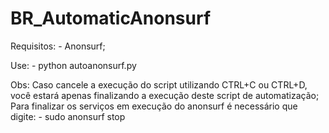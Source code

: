 # BR_AutomaticAnonsurf

Requisitos:
	- Anonsurf;
  
 Use: 
 	- python autoanonsurf.py
 
 Obs: Caso cancele a execução do script utilizando CTRL+C ou CTRL+D, você estará apenas finalizando a execução deste script de automatização; Para finalizar os serviços em execução do anonsurf é necessário que digite:
 		- sudo anonsurf stop
